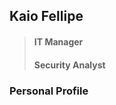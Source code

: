 <style>
.curriculum {
    width: 70%;
}
</style>

<div class="curriculum"> 

## **Kaio Fellipe**
> #### IT Manager
> #### Security Analyst


### **Personal Profile**

</div>